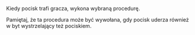Kiedy pocisk trafi gracza, wykona wybraną procedurę.

Pamiętaj, że ta procedura może być wywołana, gdy pocisk uderza również w byt wystrzelający też pociskiem.